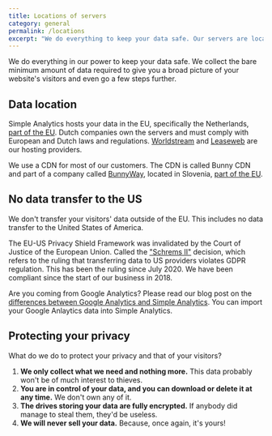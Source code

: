 ```yaml
---
title: Locations of servers
category: general
permalink: /locations
excerpt: "We do everything to keep your data safe. Our servers are located in The Netherlands, and we don’t transfer data overseas."
---
```


We do everything in our power to keep your data safe. We collect the bare minimum amount of data required to give you a broad picture of your website's visitors and even go a few steps further.

## Data location

Simple Analytics hosts your data in the EU, specifically the Netherlands, [part of the EU](https://european-union.europa.eu/principles-countries-history/country-profiles/netherlands_en). Dutch companies own the servers and must comply with European and Dutch laws and regulations. [Worldstream](https://www.worldstream.com/) and [Leaseweb](https://www.leaseweb.com/) are our hosting providers.

We use a CDN for most of our customers. The CDN is called Bunny CDN and part of a company called [BunnyWay](https://bunny.net/cdn/), located in Slovenia, [part of the EU](https://european-union.europa.eu/principles-countries-history/country-profiles/slovenia_en).

## No data transfer to the US

We don't transfer your visitors' data outside of the EU. This includes no data transfer to the United States of America.

The EU-US Privacy Shield Framework was invalidated by the Court of Justice of the European Union. Called the ["Schrems II"](https://iapp.org/news/a/the-schrems-ii-decision-eu-us-data-transfers-in-question/) decision, which refers to the ruling that transferring data to US providers violates GDPR regulation. This has been the ruling since July 2020. We have been compliant since the start of our business in 2018.

Are you coming from Google Analytics? Please read our blog post on the [differences between Google Analytics and Simple Analytics](https://blog.simpleanalytics.com/why-simple-analytics-is-a-great-alternative-to-google-analytics). You can import your Google Anlaytics data into Simple Analytics.

## Protecting your privacy

What do we do to protect your privacy and that of your visitors?

1. **We only collect what we need and nothing more.** This data probably won't be of much interest to thieves.
1. **You are in control of your data, and you can download or delete it at any time.** We don't own any of it.
1. **The drives storing your data are fully encrypted.** If anybody did manage to steal them, they'd be useless.
1. **We will never sell your data.** Because, once again, it's yours!

<img class="drawing" src="https://assets.simpleanalytics.com/images/drawings/magnifying-glass.png" alt="">
